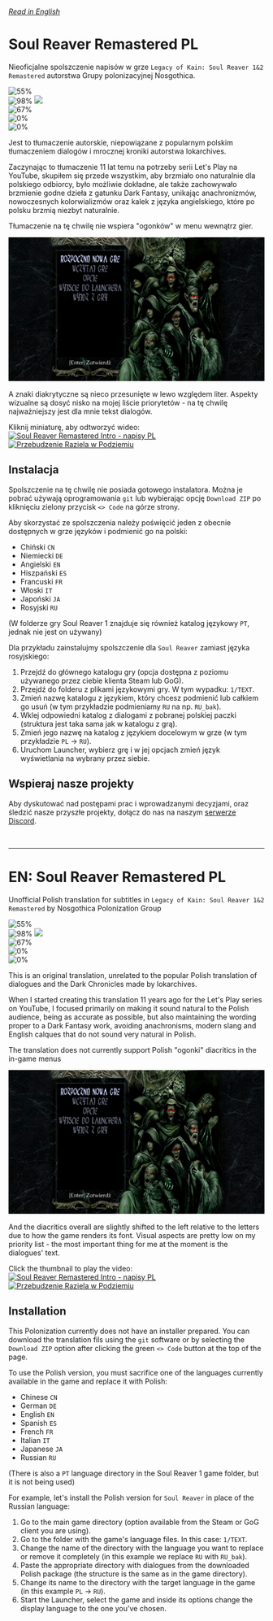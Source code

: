 ###### [Read in English](#en-soul-reaver-remastered-pl)

# Soul Reaver Remastered PL

Nieoficjalne spolszczenie napisów w grze `Legacy of Kain: Soul Reaver 1&2 Remastered` autorstwa Grupy polonizacyjnej Nosgothica.

![55%](https://progress-bar.xyz/55?width=220&title=Ukończono:) <br />
![98%](https://progress-bar.xyz/98?width=256&title=SR1:) <img src="https://cdn-icons-png.flaticon.com/512/8625/8625364.png" width="20"> <br />
![67%](https://progress-bar.xyz/67?width=256&title=SR2:) <br />
![0%](https://progress-bar.xyz/0?width=172&title=Mroczna%20kronika%201:) <br />
![0%](https://progress-bar.xyz/0?width=172&title=Mroczna%20kronika%202:)

Jest to tłumaczenie autorskie, niepowiązane z popularnym polskim tłumaczeniem dialogów i mrocznej kroniki autorstwa lokarchives.

Zaczynając to tłumaczenie 11 lat temu na potrzeby serii Let's Play na YouTube, skupiłem się przede wszystkim, aby brzmiało ono naturalnie dla polskiego odbiorcy, było możliwie dokładne, ale także zachowywało brzmienie godne dzieła z gatunku Dark Fantasy, unikając anachronizmów, nowoczesnych kolorwializmów oraz kalek z języka angielskiego, które po polsku brzmią niezbyt naturalnie.

Tłumaczenie na tę chwilę nie wspiera "ogonków" w menu wewnątrz gier.

<img src="https://github.com/Nidrax/sr-remaster-pl/blob/trunk/screenshot.jpg?raw=true" alt="menu showcase">

A znaki diakrytyczne są nieco przesunięte w lewo względem liter. Aspekty wizualne są dosyć nisko na mojej liście priorytetów - na tę chwilę najważniejszy jest dla mnie tekst dialogów.

Kliknij miniaturę, aby odtworzyć wideo: <br />
[![Soul Reaver Remastered Intro - napisy PL](https://img.youtube.com/vi/FA1oPVqMK9s/0.jpg)](https://www.youtube.com/watch?v=FA1oPVqMK9s)
[![Przebudzenie Raziela w Podziemiu](https://img.youtube.com/vi/hn487P0Vz_I/0.jpg)](https://www.youtube.com/watch?v=hn487P0Vz_I)


## Instalacja

Spolszczenie na tę chwilę nie posiada gotowego instalatora. Można je pobrać używają oprogramowania `git` lub wybierając opcję `Download ZIP` po kliknięciu zielony przycisk `<> Code` na górze strony.

Aby skorzystać ze spolszczenia należy poświęcić jeden z obecnie dostępnych w grze języków i podmienić go na polski:

* Chiński `CN`
* Niemiecki `DE`
* Angielski `EN`
* Hiszpański `ES`
* Francuski `FR`
* Włoski `IT`
* Japoński `JA`
* Rosyjski `RU`

(W folderze gry Soul Reaver 1 znajduje się również katalog językowy `PT`, jednak nie jest on używany)

Dla przykładu zainstalujmy spolszczenie dla `Soul Reaver` zamiast języka rosyjskiego:

1. Przejdź do głównego katalogu gry (opcja dostępna z poziomu używanego przez ciebie klienta Steam lub GoG).
2. Przejdź do folderu z plikami językowymi gry. W tym wypadku: `1/TEXT`.
3. Zmień nazwę katalogu z językiem, który chcesz podmienić lub całkiem go usuń (w tym przykładzie podmieniamy `RU` na np. `RU_bak`).
4. Wklej odpowiedni katalog z dialogami z pobranej polskiej paczki (struktura jest taka sama jak w katalogu z grą).
5. Zmień jego nazwę na katalog z językiem docelowym w grze (w tym przykładzie `PL` -> `RU`).
6. Uruchom Launcher, wybierz grę i w jej opcjach zmień język wyświetlania na wybrany przez siebie.


## Wspieraj nasze projekty

Aby dyskutować nad postępami prac i wprowadzanymi decyzjami, oraz śledzić nasze przyszłe projekty, dołącz do nas na naszym [serwerze Discord](https://discord.gg/bJKCtJcaDg).

<br />

---

# EN: Soul Reaver Remastered PL
Unofficial Polish translation for subtitles in `Legacy of Kain: Soul Reaver 1&2 Remastered` by Nosgothica Polonization Group

![55%](https://progress-bar.xyz/55?width=220&title=Completed:) <br />
![98%](https://progress-bar.xyz/98?width=256&title=SR1:) <img src="https://cdn-icons-png.flaticon.com/512/8625/8625364.png" width="20"> <br />
![67%](https://progress-bar.xyz/67?width=256&title=SR2:) <br />
![0%](https://progress-bar.xyz/0?width=172&title=Dark%20Chronicles%201:) <br />
![0%](https://progress-bar.xyz/0?width=172&title=Dark%20Chronicles%202:)

This is an original translation, unrelated to the popular Polish translation of dialogues and the Dark Chronicles made by lokarchives.

When I started creating this translation 11 years ago for the Let's Play series on YouTube, I focused primarily on making it sound natural to the Polish audience, being as accurate as possible, but also maintaining the wording proper to a Dark Fantasy work, avoiding anachronisms, modern slang and English calques that do not sound very natural in Polish.

The translation does not currently support Polish "ogonki" diacritics in the in-game menus

<img src="https://github.com/Nidrax/sr-remaster-pl/blob/trunk/screenshot.jpg?raw=true" alt="menu showcase">

And the diacritics overall are slightly shifted to the left relative to the letters due to how the game renders its font. Visual aspects are pretty low on my priority list - the most important thing for me at the moment is the dialogues' text.

Click the thumbnail to play the video: <br />
[![Soul Reaver Remastered Intro - napisy PL](https://img.youtube.com/vi/FA1oPVqMK9s/0.jpg)](https://www.youtube.com/watch?v=FA1oPVqMK9s)
[![Przebudzenie Raziela w Podziemiu](https://img.youtube.com/vi/hn487P0Vz_I/0.jpg)](https://www.youtube.com/watch?v=hn487P0Vz_I)

## Installation

This Polonization currently does not have an installer prepared. You can download the translation fils using the `git` software or by selecting the `Download ZIP` option after clicking the green `<> Code` button at the top of the page.

To use the Polish version, you must sacrifice one of the languages currently available in the game and replace it with Polish:

* Chinese `CN`
* German `DE`
* English `EN`
* Spanish `ES`
* French `FR`
* Italian `IT`
* Japanese `JA`
* Russian `RU`

(There is also a `PT` language directory in the Soul Reaver 1 game folder, but it is not being used)

For example, let's install the Polish version for `Soul Reaver` in place of the Russian language:

1. Go to the main game directory (option available from the Steam or GoG client you are using).
2. Go to the folder with the game's language files. In this case: `1/TEXT`.
3. Change the name of the directory with the language you want to replace or remove it completely (in this example we replace `RU` with `RU_bak`).
4. Paste the appropriate directory with dialogues from the downloaded Polish package (the structure is the same as in the game directory).
5. Change its name to the directory with the target language in the game (in this example `PL` -> `RU`).
6. Start the Launcher, select the game and inside its options change the display language to the one you've chosen.